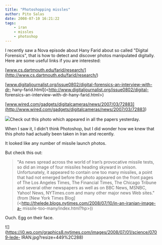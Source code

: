 ```yaml
---
title: "Photoshopping missles"
author: Pito Salas
date: 2008-07-10 16:21:22
tags:
    - iran
    - missles
    - photoshop
---
```



I recently saw a Nova episode about Hany Farid about so called "Digital
Forensics", that is how to detect and discover photos manipulated digitally.
Here are some useful links if you are interested:

[www.cs.dartmouth.edu/farid/research/](<http://www.cs.dartmouth.edu/farid/research/>)

[www.digitaljournalist.org/issue0802/digital-forensics-an-interview-with-dr-
hany-farid.html](<http://www.digitaljournalist.org/issue0802/digital-
forensics-an-interview-with-dr-hany-farid.html>)

[www.wired.com/gadgets/digitalcameras/news/2007/03/72883](<http://www.wired.com/gadgets/digitalcameras/news/2007/03/72883>)

![](https://i0.wp.com/graphics8.nytimes.com/images/2008/07/10/world/ledemissiles1.jpg?w=584)Check
out this photo which appeared in all the papers yesterday.

When I saw it, I didn't think Photoshop, but I did wonder how we knew that
this photo had actually been taken in Iran and recently.

It looked like any number of missile launch photos.

But check this out:

> "As news spread across the world of Iran’s provocative missile tests, so did
> an image of four missiles heading skyward in unison. Unfortunately, it
> appeared to contain one too many missiles, a point that had not emerged
> before the photo appeared on the front pages of The Los Angeles Times, The
> Financial Times, The Chicago Tribune and several other newspapers as well as
> on BBC News, MSNBC, Yahoo! News, NYTimes.com and many other major news Web
> sites." (from [New York Times
> Blog](<http://thelede.blogs.nytimes.com/2008/07/10/in-an-iranian-image-a-
> missile-too-many/index.html?hp>))

Ouch. Egg on their face.

![](https://i0.wp.com/graphics8.nytimes.com/images/2008/07/01/science/0709-lede-
IRAN.jpg?resize=449%2C288)


